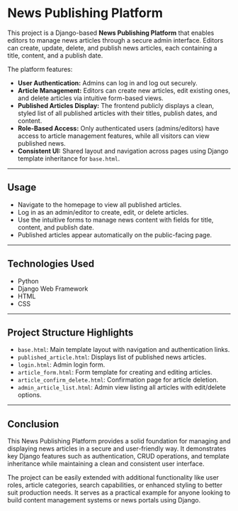 # News Publishing Platform

This project is a Django-based **News Publishing Platform** that enables editors to manage news articles through a secure admin interface. Editors can create, update, delete, and publish news articles, each containing a title, content, and a publish date.

The platform features:

- **User Authentication:** Admins can log in and log out securely.
- **Article Management:** Editors can create new articles, edit existing ones, and delete articles via intuitive form-based views.
- **Published Articles Display:** The frontend publicly displays a clean, styled list of all published articles with their titles, publish dates, and content.
- **Role-Based Access:** Only authenticated users (admins/editors) have access to article management features, while all visitors can view published news.
- **Consistent UI:** Shared layout and navigation across pages using Django template inheritance for `base.html`.

---

## Usage

- Navigate to the homepage to view all published articles.
- Log in as an admin/editor to create, edit, or delete articles.
- Use the intuitive forms to manage news content with fields for title, content, and publish date.
- Published articles appear automatically on the public-facing page.
  
---

## Technologies Used

- Python 
- Django Web Framework
- HTML
- CSS

---

## Project Structure Highlights

- `base.html`: Main template layout with navigation and authentication links.
- `published_article.html`: Displays list of published news articles.
- `login.html`: Admin login form.
- `article_form.html`: Form template for creating and editing articles.
- `article_confirm_delete.html`: Confirmation page for article deletion.
- `admin_article_list.html`: Admin view listing all articles with edit/delete options.

---

## Conclusion

This News Publishing Platform provides a solid foundation for managing and displaying news articles in a secure and user-friendly way. It demonstrates key Django features such as authentication, CRUD operations, and template inheritance while maintaining a clean and consistent user interface. 

The project can be easily extended with additional functionality like user roles, article categories, search capabilities, or enhanced styling to better suit production needs. It serves as a practical example for anyone looking to build content management systems or news portals using Django.
